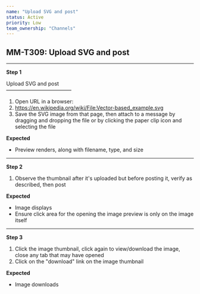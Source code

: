 ```yaml
---
name: "Upload SVG and post"
status: Active
priority: Low
team_ownership: "Channels"
---
```


## MM-T309: Upload SVG and post

---

**Step 1**

Upload SVG and post\
–––––––––––––––––––––––––

1. Open URL in a browser:
2. <https://en.wikipedia.org/wiki/File:Vector-based_example.svg>
3. Save the SVG image from that page, then attach to a message by dragging and dropping the file or by clicking the paper clip icon and selecting the file

**Expected**

- Preview renders, along with filename, type, and size

---

**Step 2**

1. Observe the thumbnail after it's uploaded but before posting it, verify as described, then post

**Expected**

- Image displays
- Ensure click area for the opening the image preview is only on the image itself

---

**Step 3**

1. Click the image thumbnail, click again to view/download the image, close any tab that may have opened
2. Click on the "download" link on the image thumbnail

**Expected**

- Image downloads
